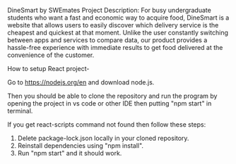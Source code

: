 DineSmart by SWEmates
Project Description:
For busy undergraduate students who want a fast and economic way to acquire food, DineSmart is a website that allows users to easily discover which delivery service is the cheapest and quickest at that moment. Unlike the user constantly switching between apps and services to compare data, our product provides a hassle-free experience with immediate results to get food delivered at the convenience of the customer.


How to setup React project-

Go to https://nodejs.org/en and download node.js.

Then you should be able to clone the repository and run the program by opening the project in vs code or other IDE then putting "npm start" in terminal.

If you get react-scripts command not found then follow these steps:

1. Delete package-lock.json locally in your cloned repository. 
2. Reinstall dependencies using "npm install". 
3. Run "npm start" and it should work.
